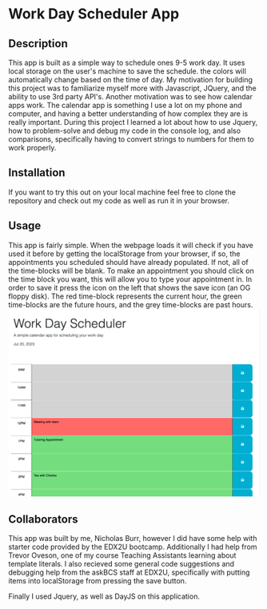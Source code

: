 # Work Day Scheduler App

## Description
This app is built as a simple way to schedule ones 9-5 work day. It uses local storage on the user's machine to save the schedule.
the colors will automatically change based on the time of day. My motivation for building this project was to familiarize myself more with Javascript, JQuery, and the ability to use 3rd party API's. Another motivation was to see how calendar apps work. The calendar app is something I use a lot on my phone and computer, and having a better understanding of how complex they are is really important. During this project I learned a lot about how to use Jquery, how to problem-solve and debug my code in the console log, and also comparisons, specifically having to convert  strings to numbers for them to work properly.

## Installation

If you want to try this out on your local machine feel free to clone the repository and check out my code as well as run it in your browser. 

## Usage

This app is fairly simple. When the webpage loads it will check if you have used it before by getting the localStorage from your browser, if so, the appointments you scheduled should have already populated. If not, all of the time-blocks will be blank. To make an appointment you should click on the time block you want, this will allow you to type your appointment in. In order to save it press the icon on the left that shows the save icon (an OG floppy disk). The red time-block represents the current hour, the green time-blocks are the future hours, and the grey time-blocks are past hours.
![Example](./Images/example.jpg)

## Collaborators

This app was built by me, Nicholas Burr, however I did have some help with starter code provided by the EDX2U bootcamp. Additionally I had help from Trevor Oveson, one of my course Teaching Assistants learning about template literals. I also recieved some general code suggestions and debugging help from the askBCS staff at EDX2U, specifically with putting items into localStorage from pressing the save button. 

Finally I used Jquery, as well as DayJS on this application. 




